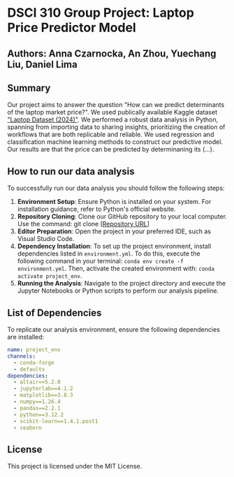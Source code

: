 # DSCI 310 Group Project: Laptop Price Predictor Model

## Authors: Anna Czarnocka, An Zhou, Yuechang Liu, Daniel Lima

## Summary
Our project aims to answer the question "How can we predict determinants of the laptop market price?". We used publically available Kaggle dataset ["Laptop Dataset (2024)"](https://www.kaggle.com/datasets/aniket1505/laptop-dataset-2023). We performed a robust data analysis in Python, spanning from importing data to sharing insights, prioritizing the creation of workflows that are both replicable and reliable. We used regression and classification machine learning methods to construct our predictive model. Our results are that the price can be predicted by determinaning its (...).

## How to run our data analysis
To successfully run our data analysis you should follow the following steps:
1. **Environment Setup**: Ensure Python is installed on your system. For installation guidance, refer to Python's official website.
3. **Repository Cloning**: Clone our GitHub repository to your local computer. Use the command: git clone [[Repository URL](https://github.com/DSCI-310-2024/Laptops--market-prices-detemrinants-prediction.git)]
4. **Editor Preparation**: Open the project in your preferred IDE, such as Visual Studio Code.
5. **Dependency Installation**: To set up the project environment, install dependencies listed in `environment.yml`. To do this, execute the following command in your terminal: `conda env create -f environment.yml`. Then, activate the created environment with: `conda activate project_env`.
6. **Running the Analysis**: Navigate to the project directory and execute the Jupyter Notebooks or Python scripts to perform our analysis pipeline.

## List of Dependencies
To replicate our analysis environment, ensure the following dependencies are installed:

```yaml
name: project_env
channels:
  - conda-forge
  - defaults
dependencies:
  - altair==5.2.0
  - jupyterlab==4.1.2
  - matplotlib==3.8.3
  - numpy==1.26.4
  - pandas==2.2.1
  - python==3.12.2
  - scikit-learn==1.4.1.post1
  - seaborn
```

## License
This project is licensed under the MIT License.

